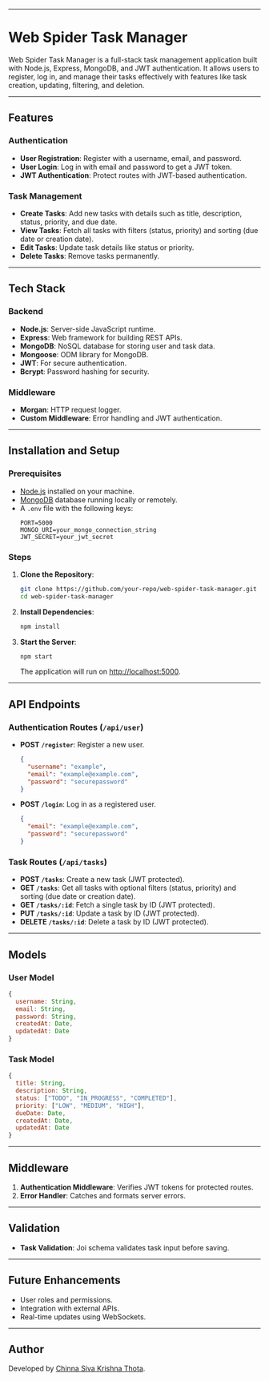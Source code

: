 
---

# Web Spider Task Manager

Web Spider Task Manager is a full-stack task management application built with Node.js, Express, MongoDB, and JWT authentication. It allows users to register, log in, and manage their tasks effectively with features like task creation, updating, filtering, and deletion.

---

## Features

### Authentication
- **User Registration**: Register with a username, email, and password.
- **User Login**: Log in with email and password to get a JWT token.
- **JWT Authentication**: Protect routes with JWT-based authentication.

### Task Management
- **Create Tasks**: Add new tasks with details such as title, description, status, priority, and due date.
- **View Tasks**: Fetch all tasks with filters (status, priority) and sorting (due date or creation date).
- **Edit Tasks**: Update task details like status or priority.
- **Delete Tasks**: Remove tasks permanently.

---

## Tech Stack

### Backend
- **Node.js**: Server-side JavaScript runtime.
- **Express**: Web framework for building REST APIs.
- **MongoDB**: NoSQL database for storing user and task data.
- **Mongoose**: ODM library for MongoDB.
- **JWT**: For secure authentication.
- **Bcrypt**: Password hashing for security.

### Middleware
- **Morgan**: HTTP request logger.
- **Custom Middleware**: Error handling and JWT authentication.

---

## Installation and Setup

### Prerequisites
- [Node.js](https://nodejs.org/) installed on your machine.
- [MongoDB](https://www.mongodb.com/) database running locally or remotely.
- A `.env` file with the following keys:
  ```env
  PORT=5000
  MONGO_URI=your_mongo_connection_string
  JWT_SECRET=your_jwt_secret
  ```

### Steps
1. **Clone the Repository**:
   ```bash
   git clone https://github.com/your-repo/web-spider-task-manager.git
   cd web-spider-task-manager
   ```

2. **Install Dependencies**:
   ```bash
   npm install
   ```

3. **Start the Server**:
   ```bash
   npm start
   ```
   The application will run on [http://localhost:5000](http://localhost:5000).

---

## API Endpoints

### Authentication Routes (`/api/user`)
- **POST `/register`**: Register a new user.
  ```json
  {
    "username": "example",
    "email": "example@example.com",
    "password": "securepassword"
  }
  ```
- **POST `/login`**: Log in as a registered user.
  ```json
  {
    "email": "example@example.com",
    "password": "securepassword"
  }
  ```

### Task Routes (`/api/tasks`)
- **POST `/tasks`**: Create a new task (JWT protected).
- **GET `/tasks`**: Get all tasks with optional filters (status, priority) and sorting (due date or creation date).
- **GET `/tasks/:id`**: Fetch a single task by ID (JWT protected).
- **PUT `/tasks/:id`**: Update a task by ID (JWT protected).
- **DELETE `/tasks/:id`**: Delete a task by ID (JWT protected).

---

## Models

### User Model
```javascript
{
  username: String,
  email: String,
  password: String,
  createdAt: Date,
  updatedAt: Date
}
```

### Task Model
```javascript
{
  title: String,
  description: String,
  status: ["TODO", "IN_PROGRESS", "COMPLETED"],
  priority: ["LOW", "MEDIUM", "HIGH"],
  dueDate: Date,
  createdAt: Date,
  updatedAt: Date
}
```

---

## Middleware
1. **Authentication Middleware**: Verifies JWT tokens for protected routes.
2. **Error Handler**: Catches and formats server errors.

---

## Validation
- **Task Validation**: Joi schema validates task input before saving.

---

## Future Enhancements
- User roles and permissions.
- Integration with external APIs.
- Real-time updates using WebSockets.

---

## Author
Developed by [Chinna Siva Krishna Thota](https://github.com/chinnasivakrishna).


